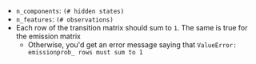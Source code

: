 


- `n_components`: `(# hidden states)`
- `n_features`: `(# observations)`
- Each row of the transition matrix should sum to `1`. The same is true for the emission matrix
    - Otherwise, you'd get an error message saying that `ValueError: emissionprob_ rows must sum to 1`
